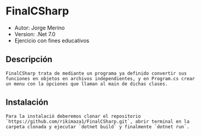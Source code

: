 # FinalCSharp
* Autor: Jorge Merino
* Version: .Net 7.0
* Ejercicio con fines educativos
## Descripción
    FinalCSharp trata de mediante un programa ya definido convertir sus funciones en objetos en archivos independientes, y en Program.cs crear un menu con la opciones que llaman al main de dichas clases.
## Instalación
    Para la instalació deberemos clonar el repositorio `https://github.com/rikimaza1/FinalCSharp.git`, abrir terminal en la carpeta clonada y ejecutar `dotnet build` y finalmente `dotnet run`.